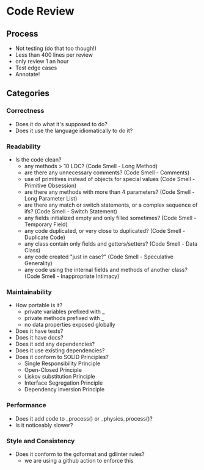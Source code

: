 # Code Review
## Process
- Not testing (do that too though!)
- Less than 400 lines per review
- only review 1 an hour
- Test edge cases
- Annotate!

## Categories
### Correctness
- Does it do what it's supposed to do?
- Does it use the language idiomatically to do it?

### Readability
- Is the code clean?
    - any methods > 10 LOC? (Code Smell - Long Method)
    - are there any unnecessary comments? (Code Smell - Comments)
    - use of primitives instead of objects for special values (Code Smell - Primitive Obsession)
    - are there any methods with more than 4 parameters? (Code Smell - Long Parameter List)
    - are there any match or switch statements, or a complex sequence of ifs? (Code Smell - Switch Statement)
    - any fields initialized empty and only filled sometimes? (Code Smell - Temporary Field)
    - any code duplicated, or very close to duplicated? (Code Smell - Duplicate Code)
    - any class contain only fields and getters/setters? (Code Smell - Data Class)
    - any code created "just in case?" (Code Smell - Speculative Generality)
    - any code using the internal fields and methods of another class? (Code Smell - Inappropriate Intimacy)

### Maintainability
- How portable is it?
    - private variables prefixed with _
    - private methods prefixed with _
    - no data properties exposed globally
- Does it have tests?
- Does it have docs?
- Does it add any dependencies?
- Does it use existing dependencies?
- Does it conform to SOLID Principles?
    - Single Responsibility Principle
    - Open-Closed Principle
    - Liskov substitution Principle
    - Interface Segregation Principle
    - Dependency inversion Principle

### Performance
- Does it add code to _process() or _physics_process()?
- Is it noticeably slower?

### Style and Consistency
- Does it conform to the gdformat and gdlinter rules?
    - we are using a github action to enforce this

